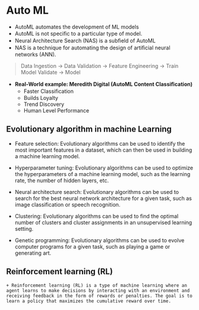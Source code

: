 # Auto ML
   + AutoML automates the development of ML models
   + AutoML is not speciﬁc to a particular type of model.
   + Neural Architecture Search (NAS) is a subﬁeld of AutoML
   + NAS is a technique for automating the design of artiﬁcial neural networks (ANN).
> Data Ingestion -> Data Validation -> Feature Engineering -> Train Model Validate -> Model

+ **Real-World example: Meredith Digital (AutoML Content Classiﬁcation)**
  + Faster Classiﬁcation
  + Builds Loyalty
  + Trend Discovery
  + Human Level Performance
## Evolutionary algorithm in machine Learning
  + Feature selection: Evolutionary algorithms can be used to identify the most important features in a dataset, which can then be used in building a machine learning model.

  + Hyperparameter tuning: Evolutionary algorithms can be used to optimize the hyperparameters of a machine learning model, such as the learning rate, the number of hidden layers, etc.

  + Neural architecture search: Evolutionary algorithms can be used to search for the best neural network architecture for a given task, such as image classification or speech recognition.

  + Clustering: Evolutionary algorithms can be used to find the optimal number of clusters and cluster assignments in an unsupervised learning setting.

  + Genetic programming: Evolutionary algorithms can be used to evolve computer programs for a given task, such as playing a game or generating art.
## Reinforcement learning (RL) 
    + Reinforcement learning (RL) is a type of machine learning where an agent learns to make decisions by interacting with an environment and receiving feedback in the form of rewards or penalties. The goal is to learn a policy that maximizes the cumulative reward over time.